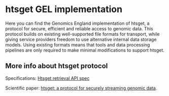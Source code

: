 # htsget GEL implementation

Here you can find the Genomics England implementation of htsget, a protocol for secure, efficient and reliable access to genomic data.
This protocol builds on existing well-supported file formats for transport, while giving service providers freedom to use alternative internal data storage models.
Using existing formats means that tools and data processing pipelines are only required to make minimal modifications to support htsget.


## More info about htsget protocol

Specifications: [Htsget retrieval API spec](http://samtools.github.io/hts-specs/htsget.html)

Scientific paper: [htsget: a protocol for securely streaming genomic data](https://academic.oup.com/bioinformatics/article/35/1/119/5040320).
